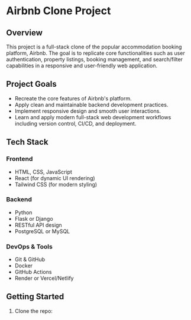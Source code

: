 # Airbnb Clone Project

## Overview

This project is a full-stack clone of the popular accommodation booking platform, Airbnb. The goal is to replicate core functionalities such as user authentication, property listings, booking management, and search/filter capabilities in a responsive and user-friendly web application.

## Project Goals

- Recreate the core features of Airbnb's platform.
- Apply clean and maintainable backend development practices.
- Implement responsive design and smooth user interactions.
- Learn and apply modern full-stack web development workflows including version control, CI/CD, and deployment.

## Tech Stack

### Frontend
- HTML, CSS, JavaScript
- React (for dynamic UI rendering)
- Tailwind CSS (for modern styling)

### Backend
- Python
- Flask or Django
- RESTful API design
- PostgreSQL or MySQL

### DevOps & Tools
- Git & GitHub
- Docker
- GitHub Actions
- Render or Vercel/Netlify

## Getting Started

1. Clone the repo:
